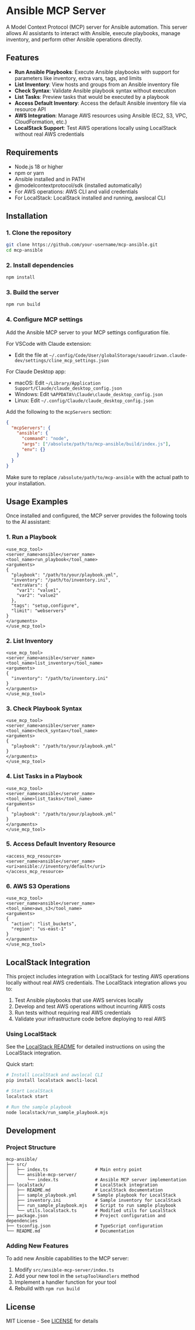 # Ansible MCP Server

A Model Context Protocol (MCP) server for Ansible automation. This server allows AI assistants to interact with Ansible, execute playbooks, manage inventory, and perform other Ansible operations directly.

## Features

- **Run Ansible Playbooks**: Execute Ansible playbooks with support for parameters like inventory, extra vars, tags, and limits
- **List Inventory**: View hosts and groups from an Ansible inventory file
- **Check Syntax**: Validate Ansible playbook syntax without execution
- **List Tasks**: Preview tasks that would be executed by a playbook
- **Access Default Inventory**: Access the default Ansible inventory file via resource API
- **AWS Integration**: Manage AWS resources using Ansible (EC2, S3, VPC, CloudFormation, etc.)
- **LocalStack Support**: Test AWS operations locally using LocalStack without real AWS credentials

## Requirements

- Node.js 18 or higher
- npm or yarn
- Ansible installed and in PATH
- @modelcontextprotocol/sdk (installed automatically)
- For AWS operations: AWS CLI and valid credentials
- For LocalStack: LocalStack installed and running, awslocal CLI

## Installation

### 1. Clone the repository

```bash
git clone https://github.com/your-username/mcp-ansible.git
cd mcp-ansible
```

### 2. Install dependencies

```bash
npm install
```

### 3. Build the server

```bash
npm run build
```

### 4. Configure MCP settings

Add the Ansible MCP server to your MCP settings configuration file.

For VSCode with Claude extension:
- Edit the file at `~/.config/Code/User/globalStorage/saoudrizwan.claude-dev/settings/cline_mcp_settings.json`

For Claude Desktop app:
- macOS: Edit `~/Library/Application Support/Claude/claude_desktop_config.json`
- Windows: Edit `%APPDATA%\Claude\claude_desktop_config.json`
- Linux: Edit `~/.config/Claude/claude_desktop_config.json`

Add the following to the `mcpServers` section:

```json
{
  "mcpServers": {
    "ansible": {
      "command": "node",
      "args": ["/absolute/path/to/mcp-ansible/build/index.js"],
      "env": {}
    }
  }
}
```

Make sure to replace `/absolute/path/to/mcp-ansible` with the actual path to your installation.

## Usage Examples

Once installed and configured, the MCP server provides the following tools to the AI assistant:

### 1. Run a Playbook

```
<use_mcp_tool>
<server_name>ansible</server_name>
<tool_name>run_playbook</tool_name>
<arguments>
{
  "playbook": "/path/to/your/playbook.yml",
  "inventory": "/path/to/inventory.ini",
  "extraVars": {
    "var1": "value1",
    "var2": "value2"
  },
  "tags": "setup,configure",
  "limit": "webservers"
}
</arguments>
</use_mcp_tool>
```

### 2. List Inventory

```
<use_mcp_tool>
<server_name>ansible</server_name>
<tool_name>list_inventory</tool_name>
<arguments>
{
  "inventory": "/path/to/inventory.ini"
}
</arguments>
</use_mcp_tool>
```

### 3. Check Playbook Syntax

```
<use_mcp_tool>
<server_name>ansible</server_name>
<tool_name>check_syntax</tool_name>
<arguments>
{
  "playbook": "/path/to/your/playbook.yml"
}
</arguments>
</use_mcp_tool>
```

### 4. List Tasks in a Playbook

```
<use_mcp_tool>
<server_name>ansible</server_name>
<tool_name>list_tasks</tool_name>
<arguments>
{
  "playbook": "/path/to/your/playbook.yml"
}
</arguments>
</use_mcp_tool>
```

### 5. Access Default Inventory Resource

```
<access_mcp_resource>
<server_name>ansible</server_name>
<uri>ansible://inventory/default</uri>
</access_mcp_resource>
```

### 6. AWS S3 Operations

```
<use_mcp_tool>
<server_name>ansible</server_name>
<tool_name>aws_s3</tool_name>
<arguments>
{
  "action": "list_buckets",
  "region": "us-east-1"
}
</arguments>
</use_mcp_tool>
```

## LocalStack Integration

This project includes integration with LocalStack for testing AWS operations locally without real AWS credentials. The LocalStack integration allows you to:

1. Test Ansible playbooks that use AWS services locally
2. Develop and test AWS operations without incurring AWS costs
3. Run tests without requiring real AWS credentials
4. Validate your infrastructure code before deploying to real AWS

### Using LocalStack

See the [LocalStack README](localstack/README.md) for detailed instructions on using the LocalStack integration.

Quick start:

```bash
# Install LocalStack and awslocal CLI
pip install localstack awscli-local

# Start LocalStack
localstack start

# Run the sample playbook
node localstack/run_sample_playbook.mjs
```

## Development

### Project Structure

```
mcp-ansible/
├── src/
│   ├── index.ts                  # Main entry point
│   └── ansible-mcp-server/       
│       └── index.ts              # Ansible MCP server implementation
├── localstack/                   # LocalStack integration
│   ├── README.md                 # LocalStack documentation
│   ├── sample_playbook.yml      # Sample playbook for LocalStack
│   ├── inventory.ini             # Sample inventory for LocalStack
│   ├── run_sample_playbook.mjs   # Script to run sample playbook
│   └── utils.localstack.ts       # Modified utils for LocalStack
├── package.json                  # Project configuration and dependencies
├── tsconfig.json                 # TypeScript configuration
└── README.md                     # Documentation
```

### Adding New Features

To add new Ansible capabilities to the MCP server:

1. Modify `src/ansible-mcp-server/index.ts`
2. Add your new tool in the `setupToolHandlers` method
3. Implement a handler function for your tool
4. Rebuild with `npm run build`

## License

MIT License - See [LICENSE](LICENSE) for details

